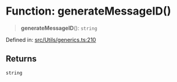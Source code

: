 # Function: generateMessageID()

> **generateMessageID**(): `string`

Defined in: [src/Utils/generics.ts:210](https://github.com/Fokusdotid/bail/blob/cf6cc85134e12081bc635cea02cc0eee74033a81/src/Utils/generics.ts#L210)

## Returns

`string`
